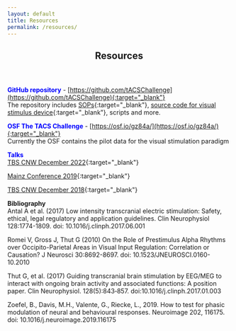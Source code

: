 ```yaml
---
layout: default
title: Resources
permalink: /resources/
---
```


<header>
<h2>Resources</h2>
</header>

<span style="color:blue"><b>GitHub repository</b></span> - [https://github.com/tACSChallenge](https://github.com/tACSChallenge){:target="_blank"}<br>
The repository includes [SOPs](https://github.com/tACSChallenge/resources){:target="_blank"}, [source code for visual stimulus device](https://github.com/tACSChallenge/Device_Source_Code){:target="_blank"}, scripts and more.


<span style="color:blue"><b>OSF The TACS Challenge</b></span> - [https://osf.io/gz84a/](https://osf.io/gz84a/){:target="_blank"}<br>
Currently the OSF contains the pilot data for the visual stimulation paradigm

<span style="color:blue"><b>Talks</b></span><br>
[TBS CNW December 2022](https://www.youtube.com/watch?v=alBflLKyZcA){:target="_blank"}

[Mainz Conference 2019](https://www.youtube.com/watch?v=-FlYCVHx9Wg){:target="_blank"}

[TBS CNW December 2018](https://www.youtube.com/watch?v=TSdDOlkCQiI&t=9s){:target="_blank"}



**Bibliography**<br>
Antal A et al. (2017) Low intensity transcranial electric stimulation: Safety, ethical, legal regulatory and application guidelines. Clin Neurophysiol 128:1774-1809. doi: 10.1016/j.clinph.2017.06.001<br>

Romei V, Gross J, Thut G (2010) On the Role of Prestimulus Alpha Rhythms over Occipito-Parietal Areas in Visual Input Regulation: Correlation or Causation? J Neurosci 30:8692-8697. doi: 10.1523/JNEUROSCI.0160-10.2010<br>

Thut G, et al. (2017) Guiding transcranial brain stimulation by EEG/MEG to interact with ongoing brain activity and associated functions: A position paper. Clin Neurophysiol. 128(5):843‐857. doi:10.1016/j.clinph.2017.01.003<br>

Zoefel, B., Davis, M.H., Valente, G., Riecke, L., 2019. How to test for phasic modulation of neural and behavioural responses. Neuroimage 202, 116175. doi: 10.1016/j.neuroimage.2019.116175
